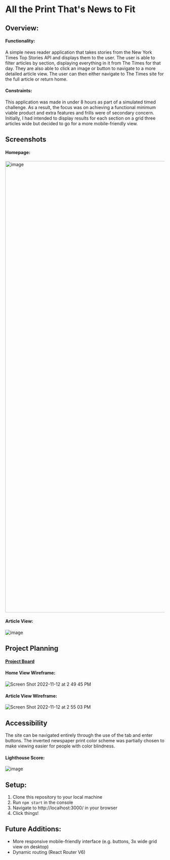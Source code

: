# All the Print That's News to Fit

## Overview:

#### Functionality: 

A simple news reader application that takes stories from the New York Times Top Stories API and displays them to the user.
The user is able to filter articles by section, displaying everything in it from The Times for that day.
They are also able to click an image or button to navigate to a more detailed article view.
The user can then either navigate to The Times site for the full article or return home.

#### Constraints:

This application was made in under 8 hours as part of a simulated timed challenge. As a result, the focus was on achieving a functional
minimum viable product and extra features and frills were of secondary concern. Initially, I had intended to display results for each section
on a grid three articles wide but decided to go for a more mobile-friendly view.

## Screenshots

#### Homepage:

<img width="1424" alt="image" src="https://user-images.githubusercontent.com/103080131/202002513-c9c55fe1-72ca-4bfd-a517-3183ffbb9007.png">

#### Article View:

![image](https://user-images.githubusercontent.com/103080131/202003487-29f8206c-fc6b-4623-8ee0-40f29651990f.png)

## Project Planning

#### [Project Board](https://github.com/users/nairnairnair/projects/9)

#### Home View Wireframe:
![Screen Shot 2022-11-12 at 2 49 45 PM](https://user-images.githubusercontent.com/103080131/201495903-18f4ffa3-cd44-43b4-b4b8-5356ca24af7c.png)

#### Article View Wireframe:
![Screen Shot 2022-11-12 at 2 55 03 PM](https://user-images.githubusercontent.com/103080131/201496068-488edaeb-602b-4a3f-9d1b-eb66f8dd3c39.png)

## Accessibility
 
The site can be navigated entirely through the use of the tab and enter buttons.
The inverted newspaper print color scheme was partially chosen to make viewing easier for people with color blindness.

#### Lighthouse Score:
![image](https://user-images.githubusercontent.com/103080131/201750931-69cbc682-a701-4932-bc79-6886a764f6c5.png)

## Setup:

1. Clone this repository to your local machine
2. Run `npm start` in the console
3. Navigate to http://localhost:3000/ in your browser
4. Click things!

## Future Additions:

* More responsive mobile-friendly interface (e.g. buttons, 3x wide grid view on desktop)
* Dynamic routing (React Router V6)

